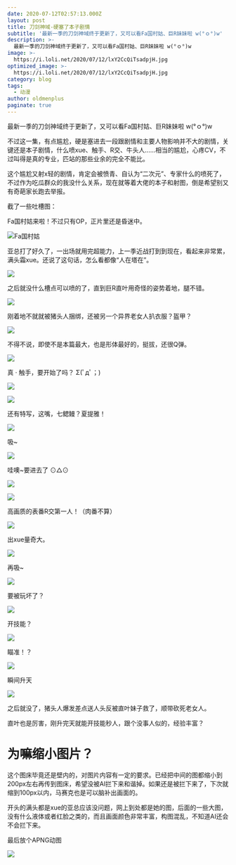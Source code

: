 ```yaml
---
date: 2020-07-12T02:57:13.000Z
layout: post
title: 刀剑神域-硬塞了本子剧情
subtitle: '最新一季的刀剑神域终于更新了，又可以看Fa国村姑、巨R妹妹啦 w(°ｏ°)w'
description: >-
  最新一季的刀剑神域终于更新了，又可以看Fa国村姑、巨R妹妹啦 w(°ｏ°)w
image: >-
  https://i.loli.net/2020/07/12/lxY2CcQiTsadpjH.jpg
optimized_image: >-
  https://i.loli.net/2020/07/12/lxY2CcQiTsadpjH.jpg
category: blog
tags:
  - 动漫
author: oldmenplus
paginate: true
---
```


最新一季的刀剑神域终于更新了，又可以看Fa国村姑、巨R妹妹啦 w(°ｏ°)w

不过这一集，有点尴尬，硬是塞进去一段跟剧情和主要人物影响并不大的剧情，关键还是本子剧情，什么喷xue、触手、R交、牛头人......相当的尴尬，心疼CV，不过叫得是真的专业，匹站的那些业余的完全不能比。

这个尴尬又射x轻的剧情，肯定会被愤青、自认为“二次元”、专家什么的喷死了，不过作为吃瓜群众的我没什么关系，现在就等着大佬的本子和射图，倒是希望别又有奇葩家长跑去举报。

截了一些吐槽图：

Fa国村姑来啦！不过只有OP，正片里还是昏迷中。

![Fa国村姑](https://i.loli.net/2020/07/12/JDiSULe2uNvbFWX.jpg)

亚总打了好久了，一出场就用完超能力，上一季近战打到到现在，看起来非常累，满头霜xue。还说了这句话，怎么看都像“人在塔在”。

![](https://i.loli.net/2020/07/12/lxY2CcQiTsadpjH.jpg)

之后就没什么槽点可以喷的了，直到巨R直叶用奇怪的姿势着地，腿不错。

![](https://i.loli.net/2020/07/12/CKA8JHNorZDiXvL.jpg)

刚着地不就就被猪头人捆绑，还被另一个异界老女人扒衣服？盔甲？

![](https://i.loli.net/2020/07/12/VEnQCjOmfvdelpY.jpg)

不得不说，即使不是本篇最大，也是形体最好的，挺拔，还很Q弹。

![](https://i.loli.net/2020/07/12/HQFGXqvW1ay7cZn.jpg)

真 · 触手，要开始了吗？ Σ(ﾟдﾟ；)

![](https://i.loli.net/2020/07/12/OxtHony3rF518ud.jpg)

![](https://i.loli.net/2020/07/12/8EmNHUWxd5nSwej.jpg)

还有特写，这嘴，七鳃鳗？夏提雅！

![](https://i.loli.net/2020/07/12/ToJnzc87dSehByk.jpg)

吸~

![](https://i.loli.net/2020/07/12/bysRLdDgvxrzpin.jpg)

哇噢~要进去了 ⊙△⊙

![](https://i.loli.net/2020/07/12/xtWhfzVPY91BdEu.jpg)

![](https://i.loli.net/2020/07/12/klX1Nn8tLHuYbid.jpg)

高画质的表番R交第一人！（肉番不算）

![](https://i.loli.net/2020/07/12/NxJ4irhaUtCX1nb.jpg)

出xue量奇大。

![](https://i.loli.net/2020/07/12/7md1gLRwCuJVEUZ.jpg)

再吸~

![](https://i.loli.net/2020/07/12/HO8PE9lrNk1TsuI.jpg)

要被玩坏了？

![](https://i.loli.net/2020/07/12/C5kQZKvi7fls92V.jpg)

开技能？

![](https://i.loli.net/2020/07/12/SjI5eK8pwqxcLQ3.jpg)

瞄准！？

![](https://i.loli.net/2020/07/12/WRnXj1kPQoBSgTs.jpg)

瞬间升天

![](https://i.loli.net/2020/07/12/clZkm7ENn2JhW8g.jpg)

之后就没了，猪头人爆发差点送人头反被直叶妹子救了，顺带砍死老女人。

直叶也是厉害，刚升完天就能开技能秒人，跟个没事人似的，经验丰富？

# 为嘛缩小图片？

这个图床毕竟还是壁内的，对图片内容有一定的要求。已经把中间的图都缩小到200px左右再传到图床，希望没被AI拦下来和谐掉。如果还是被拦下来了，下次就缩到100px以内，马赛克也是可以脑补出画面的。

开头的满头都是xue的亚总应该没问题，网上到处都是她的图，后面的一些大图，没有什么液体或者红脸之类的，而且画面颜色非常丰富，构图混乱，不知道AI还会不会拦下来。

最后放个APNG动图

![](https://i.loli.net/2020/07/12/clZkm7ENn2JhW8g.jpg)
